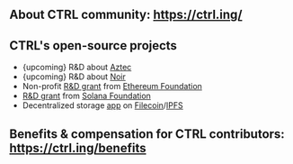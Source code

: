 ## About CTRL community: https://ctrl.ing/

## CTRL's open-source projects
- {upcoming} R&D about [Aztec](https://www.aztec.network)
- {upcoming} R&D about [Noir](https://noir-lang.org) 
- Non-profit [R&D grant](https://github.com/ctrlsa/smart-contract-wallet-Ethereum-Account-Abstraction-Telegram) from [Ethereum Foundation](https://ethereum.org/en/foundation)
- [R&D grant](https://github.com/ctrlsa/instant-send-app) from [Solana Foundation](https://solana.com)
- Decentralized storage [app](https://github.com/ctrlsa/seal-app) on [Filecoin](https://filecoin.io/)/[IPFS](https://ipfs.tech/)

## Benefits & compensation for CTRL contributors: https://ctrl.ing/benefits